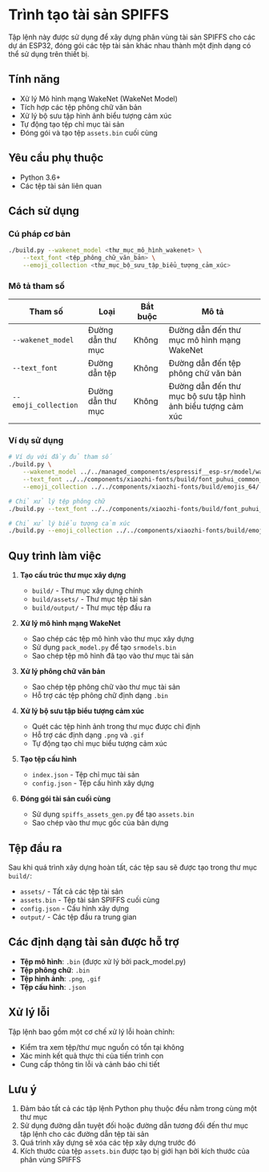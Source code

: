 # Trình tạo tài sản SPIFFS

Tập lệnh này được sử dụng để xây dựng phân vùng tài sản SPIFFS cho các dự án ESP32, đóng gói các tệp tài sản khác nhau thành một định dạng có thể sử dụng trên thiết bị.

## Tính năng

- Xử lý Mô hình mạng WakeNet (WakeNet Model)
- Tích hợp các tệp phông chữ văn bản
- Xử lý bộ sưu tập hình ảnh biểu tượng cảm xúc
- Tự động tạo tệp chỉ mục tài sản
- Đóng gói và tạo tệp `assets.bin` cuối cùng

## Yêu cầu phụ thuộc

- Python 3.6+
- Các tệp tài sản liên quan

## Cách sử dụng

### Cú pháp cơ bản

```bash
./build.py --wakenet_model <thư_mục_mô_hình_wakenet> \
    --text_font <tệp_phông_chữ_văn_bản> \
    --emoji_collection <thư_mục_bộ_sưu_tập_biểu_tượng_cảm_xúc>
```

### Mô tả tham số

| Tham số | Loại | Bắt buộc | Mô tả |
|---|---|---|---|
| `--wakenet_model` | Đường dẫn thư mục | Không | Đường dẫn đến thư mục mô hình mạng WakeNet |
| `--text_font` | Đường dẫn tệp | Không | Đường dẫn đến tệp phông chữ văn bản |
| `--emoji_collection` | Đường dẫn thư mục | Không | Đường dẫn đến thư mục bộ sưu tập hình ảnh biểu tượng cảm xúc |

### Ví dụ sử dụng

```bash
# Ví dụ với đầy đủ tham số
./build.py \
    --wakenet_model ../../managed_components/espressif__esp-sr/model/wakenet_model/wn9_nihaoxiaozhi_tts \
    --text_font ../../components/xiaozhi-fonts/build/font_puhui_common_20_4.bin \
    --emoji_collection ../../components/xiaozhi-fonts/build/emojis_64/

# Chỉ xử lý tệp phông chữ
./build.py --text_font ../../components/xiaozhi-fonts/build/font_puhui_common_20_4.bin

# Chỉ xử lý biểu tượng cảm xúc
./build.py --emoji_collection ../../components/xiaozhi-fonts/build/emojis_64/
```

## Quy trình làm việc

1.  **Tạo cấu trúc thư mục xây dựng**
    -   `build/` - Thư mục xây dựng chính
    -   `build/assets/` - Thư mục tệp tài sản
    -   `build/output/` - Thư mục tệp đầu ra

2.  **Xử lý mô hình mạng WakeNet**
    -   Sao chép các tệp mô hình vào thư mục xây dựng
    -   Sử dụng `pack_model.py` để tạo `srmodels.bin`
    -   Sao chép tệp mô hình đã tạo vào thư mục tài sản

3.  **Xử lý phông chữ văn bản**
    -   Sao chép tệp phông chữ vào thư mục tài sản
    -   Hỗ trợ các tệp phông chữ định dạng `.bin`

4.  **Xử lý bộ sưu tập biểu tượng cảm xúc**
    -   Quét các tệp hình ảnh trong thư mục được chỉ định
    -   Hỗ trợ các định dạng `.png` và `.gif`
    -   Tự động tạo chỉ mục biểu tượng cảm xúc

5.  **Tạo tệp cấu hình**
    -   `index.json` - Tệp chỉ mục tài sản
    -   `config.json` - Tệp cấu hình xây dựng

6.  **Đóng gói tài sản cuối cùng**
    -   Sử dụng `spiffs_assets_gen.py` để tạo `assets.bin`
    -   Sao chép vào thư mục gốc của bản dựng

## Tệp đầu ra

Sau khi quá trình xây dựng hoàn tất, các tệp sau sẽ được tạo trong thư mục `build/`:

-   `assets/` - Tất cả các tệp tài sản
-   `assets.bin` - Tệp tài sản SPIFFS cuối cùng
-   `config.json` - Cấu hình xây dựng
-   `output/` - Các tệp đầu ra trung gian

## Các định dạng tài sản được hỗ trợ

-   **Tệp mô hình**: `.bin` (được xử lý bởi pack_model.py)
-   **Tệp phông chữ**: `.bin`
-   **Tệp hình ảnh**: `.png`, `.gif`
-   **Tệp cấu hình**: `.json`

## Xử lý lỗi

Tập lệnh bao gồm một cơ chế xử lý lỗi hoàn chỉnh:

-   Kiểm tra xem tệp/thư mục nguồn có tồn tại không
-   Xác minh kết quả thực thi của tiến trình con
-   Cung cấp thông tin lỗi và cảnh báo chi tiết

## Lưu ý

1.  Đảm bảo tất cả các tập lệnh Python phụ thuộc đều nằm trong cùng một thư mục
2.  Sử dụng đường dẫn tuyệt đối hoặc đường dẫn tương đối đến thư mục tập lệnh cho các đường dẫn tệp tài sản
3.  Quá trình xây dựng sẽ xóa các tệp xây dựng trước đó
4.  Kích thước của tệp `assets.bin` được tạo bị giới hạn bởi kích thước của phân vùng SPIFFS
